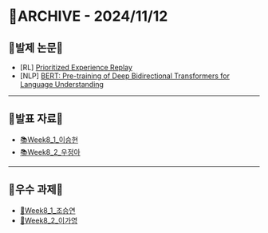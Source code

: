 # 📁ARCHIVE - 2024/11/12

## 💚발제 논문💚  
- [RL] [Prioritized Experience Replay](https://arxiv.org/abs/1511.05952)
- [NLP] [BERT: Pre-training of Deep Bidirectional Transformers for Language Understanding](https://arxiv.org/abs/1810.04805)
---

## 💚발표 자료💚
- [📚Week8_1_이승현](https://github.com/user-attachments/files/17709995/Week8_1_.pdf)
- [📚Week8_2_우정아](https://github.com/user-attachments/files/17709997/Week8_2_.pdf)


---

## 💚우수 과제💚
- [🌟Week8_1_조승연](https://witty-lady-ad1.notion.site/Prioritized-Experience-Replay-13a0422c0081809db5abda11b8ec8d88)
- [🌟Week8_2_이가영](https://github.com/user-attachments/files/17732023/_._BERT_Pre-training_of_Deep_Bidirectional_Transformers_for_Language_Understanding.pdf)

